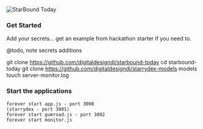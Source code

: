 ![StarBound Today](http://starbound.today/img/StarboundToday.svg)

### Get Started

Add your secrets... get an example from hackathon starter if you need to.

@todo, note secrets additions

git clone https://github.com/digitaldesigndj/starbound-today
cd starbound-today
git clone https://github.com/digitaldesigndj/starrydex-models models
touch server-monitor.log

### Start the applications


	forever start app.js - port 3000
	(starrydex - port 3001)
	forever start gumroad.js - port 3002
	forever start monitor.js
